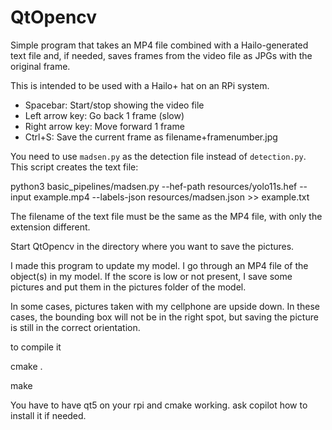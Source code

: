 # QtOpencv

Simple program that takes an MP4 file combined with a Hailo-generated text file and, if needed, saves frames from the video file as JPGs with the original frame.

This is intended to be used with a Hailo+ hat on an RPi system.

- Spacebar: Start/stop showing the video file
- Left arrow key: Go back 1 frame (slow)
- Right arrow key: Move forward 1 frame
- Ctrl+S: Save the current frame as filename+framenumber.jpg

You need to use `madsen.py` as the detection file instead of `detection.py`.  
This script creates the text file:

python3 basic_pipelines/madsen.py --hef-path resources/yolo11s.hef --input example.mp4 --labels-json resources/madsen.json >> example.txt

The filename of the text file must be the same as the MP4 file, with only the extension different.

Start QtOpencv in the directory where you want to save the pictures.

I made this program to update my model.
I go through an MP4 file of the object(s) in my model. If the score is low or not present, I save some pictures and put them in the pictures folder of the model.

In some cases, pictures taken with my cellphone are upside down.
In these cases, the bounding box will not be in the right spot, but saving the picture is still in the correct orientation.

to compile it

cmake .

make

You have to have qt5 on your rpi and cmake working.
ask copilot how to install it if needed.
